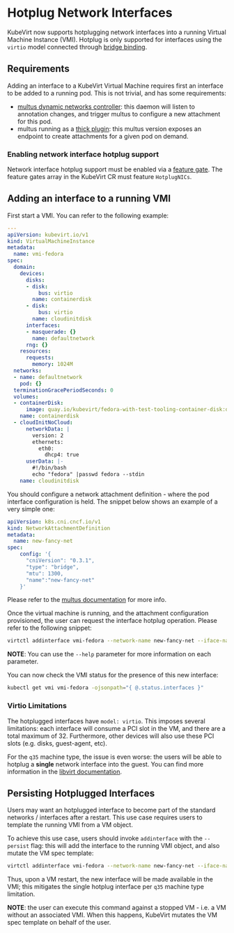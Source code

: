 # Hotplug Network Interfaces
KubeVirt now supports hotplugging network interfaces into a running Virtual
Machine Instance (VMI). Hotplug is only supported for interfaces using the
`virtio` model connected through
[bridge binding](http://kubevirt.io/api-reference/main/definitions.html#_v1_interfacebridge).

## Requirements
Adding an interface to a KubeVirt Virtual Machine requires first an interface
to be added to a running pod. This is not trivial, and has some requirements:

- [multus dynamic networks controller](https://github.com/k8snetworkplumbingwg/multus-dynamic-networks-controller):
  this daemon will listen to annotation changes, and trigger multus to configure
  a new attachment for this pod.
- multus running as a [thick plugin](https://github.com/k8snetworkplumbingwg/multus-cni/blob/master/docs/thick-plugin.md):
  this multus version exposes an endpoint to create attachments for a given pod
  on demand.

### Enabling network interface hotplug support
Network interface hotplug support must be enabled via a
[feature gate](https://kubevirt.io/user-guide/operations/activating_feature_gates/#how-to-activate-a-feature-gate).
The feature gates array in the KubeVirt CR must feature `HotplugNICs`.

## Adding an interface to a running VMI
First start a VMI. You can refer to the following example:
```yaml
---
apiVersion: kubevirt.io/v1
kind: VirtualMachineInstance
metadata:
  name: vmi-fedora
spec:
  domain:
    devices:
      disks:
      - disk:
          bus: virtio
        name: containerdisk
      - disk:
          bus: virtio
        name: cloudinitdisk
      interfaces:
      - masquerade: {}
        name: defaultnetwork
      rng: {}
    resources:
      requests:
        memory: 1024M
  networks:
  - name: defaultnetwork
    pod: {}
  terminationGracePeriodSeconds: 0
  volumes:
  - containerDisk:
      image: quay.io/kubevirt/fedora-with-test-tooling-container-disk:devel
    name: containerdisk
  - cloudInitNoCloud:
      networkData: |
        version: 2
        ethernets:
          eth0:
            dhcp4: true
      userData: |-
        #!/bin/bash
        echo "fedora" |passwd fedora --stdin
    name: cloudinitdisk
```

You should configure a network attachment definition - where the pod interface
configuration is held. The snippet below shows an example of a very simple one:
```yaml
apiVersion: k8s.cni.cncf.io/v1
kind: NetworkAttachmentDefinition
metadata:
  name: new-fancy-net
spec:
    config: '{
      "cniVersion": "0.3.1",
      "type": "bridge",
      "mtu": 1300,
      "name":"new-fancy-net"
    }'
```

Please refer to the
[multus documentation](https://github.com/k8snetworkplumbingwg/multus-cni/blob/master/docs/how-to-use.md#create-network-attachment-definition)
for more info.

Once the virtual machine is running, and the attachment configuration
provisioned, the user can request the interface hotplug operation. Please refer
to the following snippet:
```bash
virtctl addinterface vmi-fedora --network-name new-fancy-net --iface-name dyniface1
```

**NOTE**: You can use the `--help` parameter for more information on each
parameter.

You can now check the VMI status for the presence of this new interface:
```bash
kubectl get vmi vmi-fedora -ojsonpath="{ @.status.interfaces }"
```

### Virtio Limitations
The hotplugged interfaces have `model: virtio`. This imposes several
limitations: each interface will consume a PCI slot in the VM, and there are a
total maximum of 32. Furthermore, other devices will also use these PCI slots
(e.g. disks, guest-agent, etc).

For the `q35` machine type, the issue is even worse: the users will be able to
hotplug a **single** network interface into the guest. You can find more
information in the
[libvirt documentation](https://libvirt.org/pci-hotplug.html#q35-machine-type).

## Persisting Hotplugged Interfaces
Users may want an hotplugged interface to become part of the standard networks /
interfaces after a restart. This use case requires users to template the
running VMI from a VM object.

To achieve this use case, users should invoke `addinterface` with the
`--persist` flag: this will add the interface to the running VMI object, and
also mutate the VM spec template:

```bash
virtctl addinterface vmi-fedora --network-name new-fancy-net --iface-name dyniface1 --persist
```

Thus, upon a VM restart, the new interface will be made available in the VMI;
this mitigates the single hotplug interface per `q35` machine type limitation.

**NOTE**: the user can execute this command against a stopped VM - i.e. a VM
without an associated VMI. When this happens, KubeVirt mutates the VM spec
template on behalf of the user.

